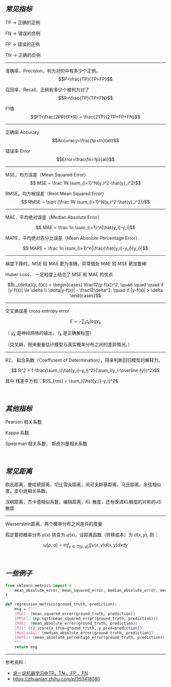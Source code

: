 
## _常见指标_

TP -> 正确的正例

FN -> 错误的负例

FP -> 错误的正例

TN -> 正确的负例


-------------------

准确率，Precision，判为对的中有多少个正例。
$$P=\frac{TP}{TP+FP}$$

召回率，Recall，正例有多少个被判为对了
$$R=\frac{TP}{TP+FN}$$

F1值
$$F1=\frac{2PR}{P+R} = \frac{2TP}{2TP+FP+FN}$$

-------------------

正确率 Accurary 
$$Accuracy=\frac{tp+tn}{all}$$

错误率 Error 
$$Error=\frac{fn+fp}{all}$$


-------------------

MSE，均方误差（Mean Squared Error）
$$ MSE =  \frac 1N \sum_{i=1}^N(y_i^2-\hat{y}_i^2)$$

RMSE，均方根误差（Root Mean Squared Error）
$$ RMSE = \sqrt {\frac 1N \sum_{i=1}^N(y_i^2-\hat{y}_i^2)}$$

--------------

MAE，平均绝对误差（Median Absolute Error）

$$ MAE = \frac 1n \sum_{i=1}^n|\hat{y_i}-y_i|$$

MAPE，平均绝对百分比误差（Mean Absolute Percentage Error）

$$ MAPE = \frac 1n \sum_{i=1}^n|\frac{\hat{y_i}-y_i}{y_i}|$$

-------------

梯度下降时，MSE 较 MAE 更为准确，异常值处 MAE 较 MSE 更加鲁棒

Huber Loss， 一定程度上结合了 MSE 和 MAE 的优点


$$L_{delta}(y, f(x)) = \begin{cases}
\frac12(y-f(x))^2, \quad \quad \quad if |y-f(x)| \le \delta \\
\delta|y-f(x)| - \frac12\delta^2, \quad if |y-f(x)| > \delta
\end{cases}$$

-------------------

交叉熵误差 cross entropy error

$$ E = -\sum_k t_k log y_k $$

（ $y_k$ 是神经网络的输出， $t_k$ 是正确解标签）

（交叉熵，用来衡量估计模型与真实概率分布之间的差异情况。）



-------------------


R2， 拟合系数（Coefficient of Determination），用来判断回归模型的解释力。

$$ R^2 = 1-\frac{\sum_i(\hat{y_i}-y_i)^2}{\sum_i(y_i-\overline {y})^2}$$

其中 残差平方和：$SS_{res} = \sum_i(\hat{y_i}-y_i)^2$

</br>

## _其他指标_

Pearson 相关系数

Kappa 系数

Spearman 相关系数， 斯皮尔曼相关系数



</br>

## _常见距离_


欧氏距离，曼哈顿距离，切比雪夫距离，闵可夫斯基距离，马氏距离，余弦相似度，皮尔逊相关系数，

汉明距离，杰卡德相似系数，编辑距离，KL 散度，还有改进KL散度的对称的JS 散度

----------

Wasserstein距离，两个概率分布之间差异的度量

假定要把概率分布 $p(x)$ 转变为 $q(x)$，设距离函数（转移成本）为 $d(x,y)$, 则：

$$\omega[p,q] = inf_{\gamma \in \prod [p, q]} \iint \gamma (x,y) d(x,y) dxdy$$






</br>

## _一些例子_

```python
from sklearn.metrics import (
    mean_absolute_error, mean_squared_error, median_absolute_error, mean_absolute_percentage_error, r2_score
)

def regression_metrics(ground_truth, prediction):
    msg = f"""
    [MSE]: {mean_squared_error(ground_truth, prediction)}
    [RMSE]: {np.sqrt(mean_squared_error(ground_truth, prediction))}
    [MAE]: {mean_absolute_error(ground_truth, prediction)}
    [R2]: {r2_score(y_true=ground_truth, y_pred=prediction)}
    [MedianAE]: {median_absolute_error(ground_truth, prediction)}
    [MAPE]: {mean_absolute_percentage_error(ground_truth, prediction)}
    """
    return msg
```

--------------

参考资料：
- [说一说机器学习中TP、TN 、FP 、FN](https://blog.csdn.net/qq_28834001/article/details/102922993)
- https://zhuanlan.zhihu.com/p/353418080
